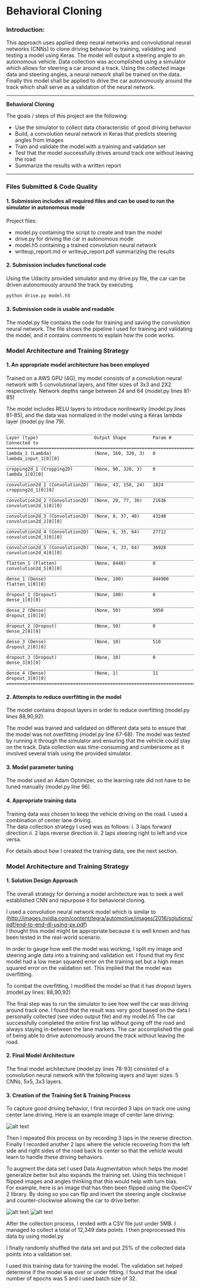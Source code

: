 # **Behavioral Cloning**


### Introduction:
This approach uses applied deep neural networks and convolutional neural networks (CNNs) to clone driving behavior by training,
validating and testing a model using Keras. The model will output a steering angle to an autonomous vehicle. Data collection was
accomplished using a simulator which allows for steering a car around a track. Using the collected image data and steering angles,
a neural network shall be trained on the data. Finally this model shall be applied to drive the car autonomously around the track
which shall serve as a validation of the neural network.


---

**Behavioral Cloning**

The goals / steps of this project are the following:
* Use the simulator to collect data characteristic of good driving behavior
* Build, a convolution neural network in Keras that predicts steering angles from images
* Train and validate the model with a training and validation set
* Test that the model successfully drives around track one without leaving the road
* Summarize the results with a written report


[//]: # (Image References)

[image1]: ./examples/placeholder.png "Model Visualization"
[image2]: ./examples/placeholder.png "Grayscaling"
[image3]: ./examples/placeholder_small.png "Recovery Image"
[image4]: ./examples/placeholder_small.png "Recovery Image"
[image5]: ./examples/placeholder_small.png "Recovery Image"
[image6]: ./examples/placeholder_small.png "Normal Image"
[image7]: ./examples/placeholder_small.png "Flipped Image"

---
### Files Submitted & Code Quality

#### 1. Submission includes all required files and can be used to run the simulator in autonomous mode

Project files:
* model.py containing the script to create and train the model
* drive.py for driving the car in autonomous mode
* model.h5 containing a trained convolution neural network
* writeup_report.md or writeup_report.pdf summarizing the results

#### 2. Submission includes functional code
Using the Udacity provided simulator and my drive.py file, the car can be driven autonomously around the track by executing
```sh
python drive.py model.h5
```

#### 3. Submission code is usable and readable

The model.py file contains the code for training and saving the convolution neural network.
The file shows the pipeline I used for training and validating the model, and it
contains comments to explain how the code works.

### Model Architecture and Training Strategy

#### 1. An appropriate model architecture has been employed

Trained on a AWS GPU (4G), my model consists of a convolution neural network with 5 convolutional layers, and filter sizes of 3x3 and 2X2 respectively. Network depths range between 24 and 64 (model.py lines 81-85)

The model includes RELU layers to introduce nonlinearity (model.py lines 81-85), and the data was normalized in the model using a Keras lambda layer (model.py line 79).

    ____________________________________________________________________________________________________
    Layer (type)                     Output Shape          Param #     Connected to
    ====================================================================================================
    lambda_1 (Lambda)                (None, 160, 320, 3)   0           lambda_input_1[0][0]
    ____________________________________________________________________________________________________
    cropping2d_1 (Cropping2D)        (None, 90, 320, 3)    0           lambda_1[0][0]
    ____________________________________________________________________________________________________
    convolution2d_1 (Convolution2D)  (None, 43, 158, 24)   1824        cropping2d_1[0][0]
    ____________________________________________________________________________________________________
    convolution2d_2 (Convolution2D)  (None, 20, 77, 36)    21636       convolution2d_1[0][0]
    ____________________________________________________________________________________________________
    convolution2d_3 (Convolution2D)  (None, 8, 37, 48)     43248       convolution2d_2[0][0]
    ____________________________________________________________________________________________________
    convolution2d_4 (Convolution2D)  (None, 6, 35, 64)     27712       convolution2d_3[0][0]
    ____________________________________________________________________________________________________
    convolution2d_5 (Convolution2D)  (None, 4, 33, 64)     36928       convolution2d_4[0][0]
    ____________________________________________________________________________________________________
    flatten_1 (Flatten)              (None, 8448)          0           convolution2d_5[0][0]
    ____________________________________________________________________________________________________
    dense_1 (Dense)                  (None, 100)           844900      flatten_1[0][0]
    ____________________________________________________________________________________________________
    dropout_1 (Dropout)              (None, 100)           0           dense_1[0][0]
    ____________________________________________________________________________________________________
    dense_2 (Dense)                  (None, 50)            5050        dropout_1[0][0]
    ____________________________________________________________________________________________________
    dropout_2 (Dropout)              (None, 50)            0           dense_2[0][0]
    ____________________________________________________________________________________________________
    dense_3 (Dense)                  (None, 10)            510         dropout_2[0][0]
    ____________________________________________________________________________________________________
    dropout_3 (Dropout)              (None, 10)            0           dense_3[0][0]
    ____________________________________________________________________________________________________
    dense_4 (Dense)                  (None, 1)             11          dropout_3[0][0]
    ====================================================================================================

#### 2. Attempts to reduce overfitting in the model

The model contains dropout layers in order to reduce overfitting (model.py lines 88,90,92).

The model was trained and validated on different data sets to ensure that the model was not overfitting (model.py line 67-68). The model was tested by running it through the simulator and ensuring that the vehicle could stay on the track.  Data collection was time-consuming and cumbersome as it involved several trials using the provided simulator.

#### 3. Model parameter tuning

The model used an Adam Optimizer, so the learning rate did not have to be tuned manually (model.py line 96).

#### 4. Appropriate training data

Training data was chosen to keep the vehicle driving on the road. I used a combination of center lane driving.  
The data collection strategy I used was as follows:
  i.  3 laps forward direction
  ii. 2 laps reverse direction
  iii. 2 laps steering right to left and vice versa.  

For details about how I created the training data, see the next section.

### Model Architecture and Training Strategy

#### 1. Solution Design Approach

The overall strategy for deriving a model architecture was to seek a well established CNN and repurpose it for behavioral cloning.  

I used a convolution neural network model which is similar to (http://images.nvidia.com/content/tegra/automotive/images/2016/solutions/pdf/end-to-end-dl-using-px.pdf)  
I thought this model might be appropriate because it is well known and has been tested in the real-world scenario.

In order to gauge how well the model was working, I split my image and steering angle data into a training and validation set. I found that my first model had a low mean squared error on the training set but a high mean squared error on the validation set. This implied that the model was overfitting.

To combat the overfitting, I modified the model so that it has dropout layers (model.py lines:  88,90,92)

The final step was to run the simulator to see how well the car was driving around track one. I found that the result was very good based on the data I personally collected (see video output file) and my model.h5
The car successfully completed the entire first lap without going off the road and always staying in-between the lane markers. The car accomplished the goal of being able to drive autonomously around the track without leaving the road.

#### 2. Final Model Architecture

The final model architecture (model.py lines 78-93) consisted of a convolution neural network with the following layers and layer sizes: 5 CNNs, 5x5, 3x3 layers.

#### 3. Creation of the Training Set & Training Process

To capture good driving behavior, I first recorded 3 laps on track one using center lane driving. Here is an example image of center lane driving:

![alt text](https://github.com/knasim/Behavioral-Cloning/blob/master/images/2018_03_04_22_37_09_528.jpg)

Then I repeated this process on by recording 3 laps in the reverse direction.
Finally I recorded another 2 laps where the vehicle recovering from the left side and right sides of the road back to center so that the vehicle would learn to handle these driving behaviors.

To augment the data set I used Data Augmentation which helps the model generalize better but also expands
the training set.  Using this technique I flipped images and angles thinking that this would help with turn bias.   
For example, here is an image that has then been flipped using the OpenCV 2 library.  By doing so you can flip and invert
the steering angle clockwise and counter-clockwise allowing the car to drive better.

![alt text](https://github.com/knasim/Behavioral-Cloning/blob/master/images/2018_03_04_22_37_09_528.jpg)
![alt text](https://github.com/knasim/Behavioral-Cloning/blob/master/images/2018_03_04_22_37_09_529.jpg)


After the collection process, I ended with a CSV file just under 5MB.  I managed to collect a total of 12,349 data points.
I then preprocessed this data by using model.py

I finally randomly shuffled the data set and put 25% of the collected data points into a validation set.

I used this training data for training the model. The validation set helped determine if the model was over or under fitting. I found that
the ideal number of epochs was  5 and I used  batch size of 32.
